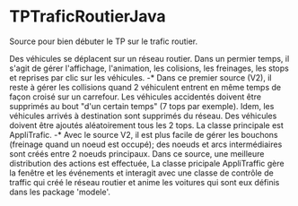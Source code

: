 # TPTraficRoutierJava
Source pour bien débuter le TP sur le trafic routier.

Des véhicules se déplacent sur un réseau routier. Dans un permier temps, il s'agit de gérer l'affichage, l'animation, les colisions, les freinages, les stops et reprises par clic sur les véhicules. 
-* Dans ce premier source (V2), il reste à gérer les collisions quand 2 véhiculent entrent en même temps de façon croisé sur un carrefour. Les véhicules accidentés doivent être supprimés au bout "d'un certain temps" (7 tops par exemple). Idem, les véhicules arrivés à destination sont supprimés du réseau. Des véhicules doivent être ajoutés aléatoirement tous les 2 tops.  La classe principale est AppliTrafic.
-* Avec le source V2, il est plus facile de gérer les bouchons (freinage quand un noeud est occupé); des noeuds et arcs intermédiaires sont créés entre 2 noeuds principaux. Dans ce source, une meilleure distribution des actions est effectuée, La classe pricipale AppliTraffic gère la fenêtre et les événements et interagit avec une classe de contrôle de traffic qui créé le réseau routier et anime les voitures qui sont eux définis dans les package 'modele'.

